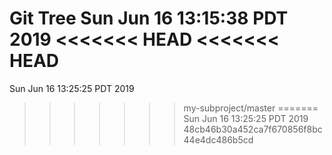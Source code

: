 Git Tree
Sun Jun 16 13:15:38 PDT 2019
<<<<<<< HEAD
<<<<<<< HEAD
=======
Sun Jun 16 13:25:25 PDT 2019
>>>>>>> my-subproject/master
=======
Sun Jun 16 13:25:25 PDT 2019
>>>>>>> 48cb46b30a452ca7f670856f8bc44e4dc486b5cd
